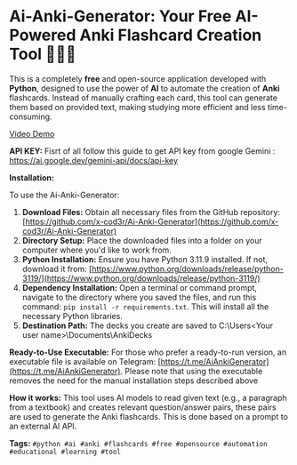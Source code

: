 # Ai-Anki-Generator: Your Free AI-Powered Anki Flashcard Creation Tool 🚀🚀🧠

This is a completely **free** and open-source application developed with **Python**, designed to use the power of **AI** to automate the creation of **Anki** flashcards. Instead of manually crafting each card, this tool can generate them based on provided text, making studying more efficient and less time-consuming.

[Video Demo](https://www.instagram.com/reel/DElUkK8sQzU/) <!-- masked video link -->

**API KEY:**
Fisrt of all follow this guide to get API key from google Gemini : https://ai.google.dev/gemini-api/docs/api-key

**Installation:**

To use the Ai-Anki-Generator:

1.  **Download Files:** Obtain all necessary files from the GitHub repository: [https://github.com/x-cod3r/Ai-Anki-Generator](https://github.com/x-cod3r/Ai-Anki-Generator)
2.  **Directory Setup:** Place the downloaded files into a folder on your computer where you'd like to work from.
3.  **Python Installation:** Ensure you have Python 3.11.9 installed. If not, download it from: [https://www.python.org/downloads/release/python-3119/](https://www.python.org/downloads/release/python-3119/)
4.  **Dependency Installation:** Open a terminal or command prompt, navigate to the directory where you saved the files, and run this command: `pip install -r requirements.txt`. This will install all the necessary Python libraries.
5.  **Destination Path:** The decks you create are saved to C:\Users\<Your user name>\Documents\AnkiDecks

**Ready-to-Use Executable:**
For those who prefer a ready-to-run version, an executable file is available on Telegram: [https://t.me/AiAnkiGenerator](https://t.me/AiAnkiGenerator). Please note that using the executable removes the need for the manual installation steps described above

**How it works:**
This tool uses AI models to read given text (e.g., a paragraph from a textbook) and creates relevant question/answer pairs, these pairs are used to generate the Anki flashcards. This is done based on a prompt to an external AI API.

**Tags:** `#python #ai #anki #flashcards #free #opensource #automation #educational #learning #tool`

